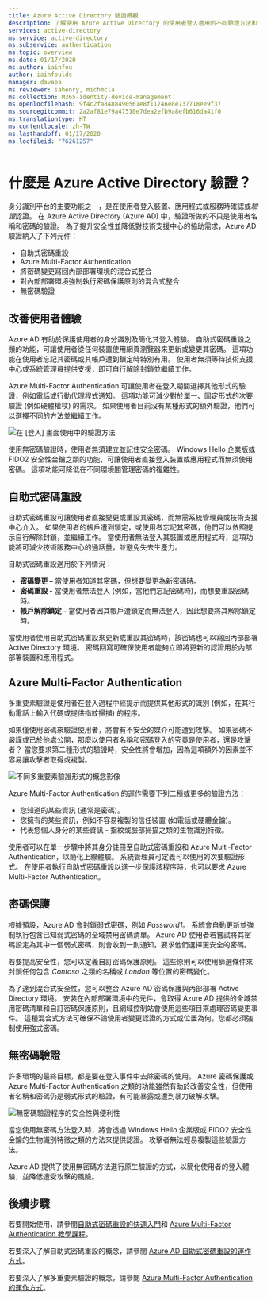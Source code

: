 ```yaml
---
title: Azure Active Directory 驗證概觀
description: 了解使用 Azure Active Directory 的使用者登入適用的不同驗證方法和安全性功能。
services: active-directory
ms.service: active-directory
ms.subservice: authentication
ms.topic: overview
ms.date: 01/17/2020
ms.author: iainfou
author: iainfoulds
manager: daveba
ms.reviewer: sahenry, michmcla
ms.collection: M365-identity-device-management
ms.openlocfilehash: 9f4c2fa8488490561e8f11746e8e737718ee9f37
ms.sourcegitcommit: 2a2af81e79a47510e7dea2efb9a8efb616da41f0
ms.translationtype: HT
ms.contentlocale: zh-TW
ms.lasthandoff: 01/17/2020
ms.locfileid: "76261257"
---
```

# <a name="what-is-azure-active-directory-authentication"></a>什麼是 Azure Active Directory 驗證？

身分識別平台的主要功能之一，是在使用者登入裝置、應用程式或服務時確認或*驗證*認證。 在 Azure Active Directory (Azure AD) 中，驗證所做的不只是使用者名稱和密碼的驗證。 為了提升安全性並降低對技術支援中心的協助需求，Azure AD 驗證納入了下列元件：

* 自助式密碼重設
* Azure Multi-Factor Authentication
* 將密碼變更寫回內部部署環境的混合式整合
* 對內部部署環境強制執行密碼保護原則的混合式整合
* 無密碼驗證

## <a name="improve-the-end-user-experience"></a>改善使用者體驗

Azure AD 有助於保護使用者的身分識別及簡化其登入體驗。 自助式密碼重設之類的功能，可讓使用者從任何裝置使用網頁瀏覽器來更新或變更其密碼。 這項功能在使用者忘記其密碼或其帳戶遭到鎖定時特別有用。 使用者無須等待技術支援中心或系統管理員提供支援，即可自行解除封鎖並繼續工作。

Azure Multi-Factor Authentication 可讓使用者在登入期間選擇其他形式的驗證，例如電話或行動代理程式通知。 這項功能可減少對於單一、固定形式的次要驗證 (例如硬體權杖) 的需求。 如果使用者目前沒有某種形式的額外驗證，他們可以選擇不同的方法並繼續工作。

![在 [登入] 畫面使用中的驗證方法](media/concept-authentication-methods/overview-login.png)

使用無密碼驗證時，使用者無須建立並記住安全密碼。 Windows Hello 企業版或 FIDO2 安全性金鑰之類的功能，可讓使用者直接登入裝置或應用程式而無須使用密碼。 這項功能可降低在不同環境間管理密碼的複雜性。

## <a name="self-service-password-reset"></a>自助式密碼重設

自助式密碼重設可讓使用者直接變更或重設其密碼，而無需系統管理員或技術支援中心介入。 如果使用者的帳戶遭到鎖定，或使用者忘記其密碼，他們可以依照提示自行解除封鎖，並繼續工作。 當使用者無法登入其裝置或應用程式時，這項功能將可減少技術服務中心的通話量，並避免失去生產力。

自助式密碼重設適用於下列情況：

* **密碼變更 –** 當使用者知道其密碼，但想要變更為新密碼時。
* **密碼重設 -** 當使用者無法登入 (例如，當他們忘記密碼時)，而想要重設密碼時。
* **帳戶解除鎖定 -** 當使用者因其帳戶遭鎖定而無法登入，因此想要將其解除鎖定時。

當使用者使用自助式密碼重設來更新或重設其密碼時，該密碼也可以寫回內部部署 Active Directory 環境。 密碼回寫可確保使用者能夠立即將更新的認證用於內部部署裝置和應用程式。

## <a name="azure-multi-factor-authentication"></a>Azure Multi-Factor Authentication

多重要素驗證是使用者在登入過程中經提示而提供其他形式的識別 (例如，在其行動電話上輸入代碼或提供指紋掃描) 的程序。

如果僅使用密碼來驗證使用者，將會有不安全的媒介可能遭到攻擊。 如果密碼不嚴謹或已於他處公開，那麼以使用者名稱和密碼登入的究竟是使用者，還是攻擊者？ 當您要求第二種形式的驗證時，安全性將會增加，因為這項額外的因素並不容易讓攻擊者取得或複製。

![不同多重要素驗證形式的概念影像](./media/concept-mfa-howitworks/methods.png)

Azure Multi-Factor Authentication 的運作需要下列二種或更多的驗證方法：

* 您知道的某些資訊 (通常是密碼)。
* 您擁有的某些資訊，例如不容易複製的信任裝置 (如電話或硬體金鑰)。
* 代表您個人身分的某些資訊 - 指紋或臉部掃描之類的生物識別特徵。

使用者可以在單一步驟中將其身分註冊至自助式密碼重設和 Azure Multi-Factor Authentication，以簡化上線體驗。 系統管理員可定義可以使用的次要驗證形式。 在使用者執行自助式密碼重設以進一步保護該程序時，也可以要求 Azure Multi-Factor Authentication。

## <a name="password-protection"></a>密碼保護

根據預設，Azure AD 會封鎖弱式密碼，例如 *Password1*。 系統會自動更新並強制執行包含已知弱式密碼的全域禁用密碼清單。 Azure AD 使用者若嘗試將其密碼設定為其中一個弱式密碼，則會收到一則通知，要求他們選擇更安全的密碼。

若要提高安全性，您可以定義自訂密碼保護原則。 這些原則可以使用篩選條件來封鎖任何包含 *Contoso* 之類的名稱或 *London* 等位置的密碼變化。

為了達到混合式安全性，您可以整合 Azure AD 密碼保護與內部部署 Active Directory 環境。 安裝在內部部署環境中的元件，會取得 Azure AD 提供的全域禁用密碼清單和自訂密碼保護原則，且網域控制站會使用這些項目來處理密碼變更事件。 這種混合式方法可確保不論使用者變更認證的方式或位置為何，您都必須強制使用強式密碼。

## <a name="passwordless-authentication"></a>無密碼驗證

許多環境的最終目標，都是要在登入事件中去除密碼的使用。 Azure 密碼保護或 Azure Multi-Factor Authentication 之類的功能雖然有助於改善安全性，但使用者名稱和密碼仍是弱式形式的驗證，有可能暴露或遭到暴力破解攻擊。

![無密碼驗證程序的安全性與便利性](./media/concept-authentication-passwordless/passwordless-convenience-security.png)

當您使用無密碼方法登入時，將會透過 Windows Hello 企業版或 FIDO2 安全性金鑰的生物識別特徵之類的方法來提供認證。 攻擊者無法輕易複製這些驗證方法。

Azure AD 提供了使用無密碼方法進行原生驗證的方式，以簡化使用者的登入體驗，並降低遭受攻擊的風險。

## <a name="next-steps"></a>後續步驟

若要開始使用，請參閱[自助式密碼重設的快速入門][quickstart-sspr]和 [Azure Multi-Factor Authentication 教學課程][tutorial-mfa-applications]。

若要深入了解自助式密碼重設的概念，請參閱 [Azure AD 自助式密碼重設的運作方式][concept-sspr]。

若要深入了解多重要素驗證的概念，請參閱 [Azure Multi-Factor Authentication 的運作方式][concept-mfa]。

<!-- INTERNAL LINKS -->
[quickstart-sspr]: quickstart-sspr.md
[tutorial-mfa-applications]: tutorial-mfa-applications.md
[concept-sspr]: concept-sspr-howitworks.md
[concept-mfa]: concept-mfa-howitworks.md
